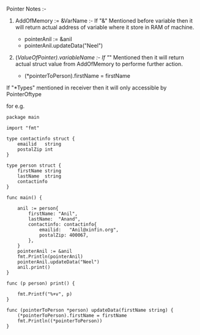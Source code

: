 
Pointer Notes :- 

   1. AddOfMemory := &VarName :- If "&" Mentioned before variable then it will return actual address of variable where it store in RAM of machine.
    
      	* pointerAnil := &anil
    	* pointerAnil.updateData("Neel")

   2. (*ValueOfPointer).variableName :- If "*" Mentioned then it will return actual struct value from AddOfMemory to performe further action.
        * 	(*pointerToPerson).firstName = firstName

    
If  "*Types" mentioned in receiver then it will only accessible by PointerOftype

for e.g.

    package main

    import "fmt"

    type contactinfo struct {
        emailid   string
        postalZip int
    }

    type person struct {
        firstName string
        lastName  string
        contactinfo
    }

    func main() {

        anil := person{
            firstName: "Anil",
            lastName:  "Anand",
            contactinfo: contactinfo{
                emailid:   "Anil@xinfin.org",
                postalZip: 400067,
            },
        }
        pointerAnil := &anil
        fmt.Println(pointerAnil)
        pointerAnil.updateData("Neel")
        anil.print()
    }

    func (p person) print() {

        fmt.Printf("%+v", p)
    }

    func (pointerToPerson *person) updateData(firstName string) {
        (*pointerToPerson).firstName = firstName
        fmt.Println((*pointerToPerson))
    }
